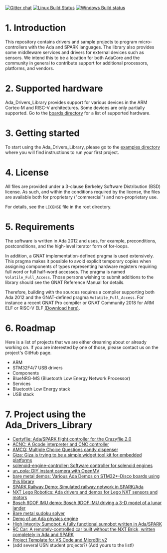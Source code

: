 [![Gitter chat](https://badges.gitter.im/gitterHQ/gitter.png)](https://gitter.im/ada-lang/Ada_Drivers_Library)
[![Linux Build Status](https://travis-ci.org/AdaCore/Ada_Drivers_Library.svg?branch=master)](https://travis-ci.org/AdaCore/Ada_Drivers_Library)
[![Windows Build status](https://ci.appveyor.com/api/projects/status/github/AdaCore/Ada_Drivers_Library?branch=master&svg=true)](https://ci.appveyor.com/project/github-integration-adacore/ada-drivers-library)

# 1. Introduction

This repository contains drivers and sample projects to program
micro-controllers with the Ada and SPARK languages. The library also provides
some middleware services and drivers for external devices such as sensors. We
intend this to be a location for both AdaCore and the community in general to
contribute support for additional processors, platforms, and vendors.

# 2. Supported hardware

Ada_Drivers_Library provides support for various devices in the ARM Cortex-M
and RISC-V architectures. Some devices are only partially supported. Go to the
[boards directory](boards/) for a list of supported hardware.

# 3. Getting started

To start using the Ada_Drivers_Library, please go to the [examples
directory](examples/) where you will find instructions to run your first
project.

# 4. License

All files are provided under a 3-clause Berkeley Software Distribution (BSD)
license. As such, and within the conditions required by the license, the files
are available both for proprietary ("commercial") and non-proprietary use.

For details, see the `LICENSE` file in the root directory.

# 5. Requirements

The software is written in Ada 2012 and uses, for example, preconditions,
postconditions, and the high-level iterator form of for-loops.

In addition, a GNAT implementation-defined pragma is used extensively. This
pragma makes it possible to avoid explicit temporary copies when assigning
components of types representing hardware registers requiring full word or full
half-word accesses. The pragma is named `Volatile_Full_Access`. Those persons
wishing to submit additions to the library should see the GNAT Reference Manual
for details.

Therefore, building with the sources requires a compiler supporting both Ada
2012 and the GNAT-defined pragma `Volatile_Full_Access`. For instance a recent
GNAT Pro compiler or GNAT Community 2018 for ARM ELF or RISC-V ELF [(Download
here)](http://adacore.com/download).

# 6. Roadmap

Here is a list of projects that we are either dreaming about or already working
on. If you are interested by one of those, please contact us on the project's
GitHub page.

* ARM
 * STM32F4/7 USB drivers
* Components
 * BlueNRG-MS (Bluetooth Low Energy Network Processor)
* Services
 * Bluetooth Low Energy stack
 * USB stack

# 7. Project using the Ada_Drivers_Library

 * [Certyflie: Ada/SPARK flight controller for the Crazyflie 2.0](https://github.com/AdaCore/Certyflie)
 * [ACNC: A Gcode interpreter and CNC controller](https://github.com/Fabien-Chouteau/ACNC)
 * [AMCQ: Multiple Choice Questions candy dispenser](https://github.com/Fabien-Chouteau/AMCQ)
 * [Giza: Giza is trying to be a simple widget tool kit for embedded platforms](https://github.com/Fabien-Chouteau/Giza)
 * [solenoid-engine-controller: Software controller for solenoid engines](https://github.com/Fabien-Chouteau/solenoid-engine-controller)
 * [un_pola: DIY instant camera with OpenMV](https://github.com/Fabien-Chouteau/un_pola)
 * [bare metal demos: Various Ada Demos on STM32*-Disco boards using this library](https://github.com/lambourg/Ada_Bare_Metal_Demos)
 * [SPARK Railway Demo: Simulated railway network in SPARK/Ada](https://github.com/AdaCore/SPARK_Railway_Simulation_Demo)
 * [NXT Lego Robotics: Ada drivers and demos for Lego NXT sensors and motors](https://github.com/AdaCore/Robotics_with_Ada)
 * [Bosch 9DOF IMU demo: Bosch 9DOF IMU driving a 3-D model of a lunar lander](
https://github.com/AdaCore/Lunar_Lander_Rotation_Demo)
 * [Bare metal sudoku solver](https://github.com/stangassinger/sudoku)
 * [Demo of an Ada physics engine](https://github.com/Kidev/DemoAdaPhysics2D)
 * [High Integrity Sumobot: A fully functional sumobot written in Ada/SPARK](https://github.com/bosepchuk/High_Integrity_Sumobot)
 * [RC Car: A remotely-controlled car built without the NXT Brick, written completely in Ada and SPARK](https://github.com/AdaCore/RC_Car_Demo)
 * [Project Template for VS Code and MicroBit v2](https://github.com/aiunderstand/Ada-Embedded-Project-MicroBitV2)
* (add several USN student projects?)
(Add yours to the list!)

